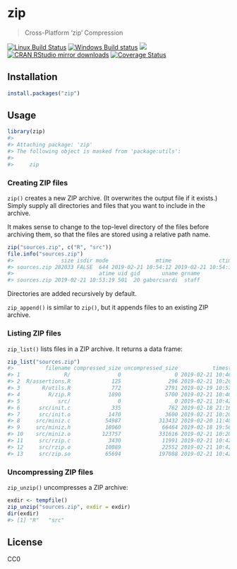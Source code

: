 
<!-- README.md is generated from README.Rmd. Please edit that file -->

# zip

> Cross-Platform ‘zip’ Compression

[![Linux Build
Status](https://travis-ci.org/r-lib/zip.svg?branch=master)](https://travis-ci.org/r-lib/zip)
[![Windows Build
status](https://ci.appveyor.com/api/projects/status/github/r-lib/zip?svg=true)](https://ci.appveyor.com/project/gaborcsardi/zip)
[![](https://www.r-pkg.org/badges/version/zip)](https://www.r-pkg.org/pkg/zip)
[![CRAN RStudio mirror
downloads](https://cranlogs.r-pkg.org/badges/zip)](https://www.r-pkg.org/pkg/zip)
[![Coverage
Status](https://img.shields.io/codecov/c/github/r-lib/zip/master.svg)](https://codecov.io/github/r-lib/zip?branch=master)

## Installation

``` r
install.packages("zip")
```

## Usage

``` r
library(zip)
#> 
#> Attaching package: 'zip'
#> The following object is masked from 'package:utils':
#> 
#>     zip
```

### Creating ZIP files

`zip()` creates a new ZIP archive. (It overwrites the output file if it
exists.) Simply supply all directories and files that you want to
include in the archive.

It makes sense to change to the top-level directory of the files before
archiving them, so that the files are stored using a relative path name.

``` r
zip("sources.zip", c("R", "src"))
file.info("sources.zip")
#>               size isdir mode               mtime               ctime
#> sources.zip 282033 FALSE  644 2019-02-21 10:54:12 2019-02-21 10:54:12
#>                           atime uid gid       uname grname
#> sources.zip 2019-02-21 10:53:19 501  20 gaborcsardi  staff
```

Directories are added recursively by default.

`zip_append()` is similar to `zip()`, but it appends files to an
existing ZIP archive.

### Listing ZIP files

`zip_list()` lists files in a ZIP archive. It returns a data frame:

``` r
zip_list("sources.zip")
#>          filename compressed_size uncompressed_size           timestamp
#> 1              R/               0                 0 2019-02-21 10:46:08
#> 2  R/assertions.R             125               296 2019-02-21 10:20:08
#> 3       R/utils.R             772              2791 2019-02-19 10:57:56
#> 4         R/zip.R            1890              5700 2019-02-21 10:46:08
#> 5            src/               0                 0 2019-02-21 10:42:10
#> 6      src/init.c             335               762 2019-02-18 21:16:20
#> 7      src/init.o            1470              3600 2019-02-21 10:20:12
#> 8     src/miniz.c           54987            313432 2019-02-20 11:40:22
#> 9     src/miniz.h           18060             66464 2019-02-18 19:56:28
#> 10    src/miniz.o          123757            331616 2019-02-21 10:20:14
#> 11     src/rzip.c            3430             11991 2019-02-21 10:42:08
#> 12     src/rzip.o           10089             22552 2019-02-21 10:42:10
#> 13     src/zip.so           65694            197088 2019-02-21 10:42:10
```

### Uncompressing ZIP files

`zip_unzip()` uncompresses a ZIP archive:

``` r
exdir <- tempfile()
zip_unzip("sources.zip", exdir = exdir)
dir(exdir)
#> [1] "R"   "src"
```

## License

CC0
